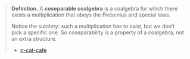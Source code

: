 >**Definition.** A **coseparable coalgebra** is a coalgebra for which there exists a multiplication that obeys the Frobenius and special laws.
>
>Notice the subtlety: such a multiplication has to _exist_, but we don’t pick a specific one. So coseparability is a property of a coalgebra, not an extra structure. 
> - [n-cat-cafe](https://golem.ph.utexas.edu/category/2023/06/grothendieckgaloisbrauer_theor.html#:~:text=Definition.%20A%20coseparable%20coalgebra)


